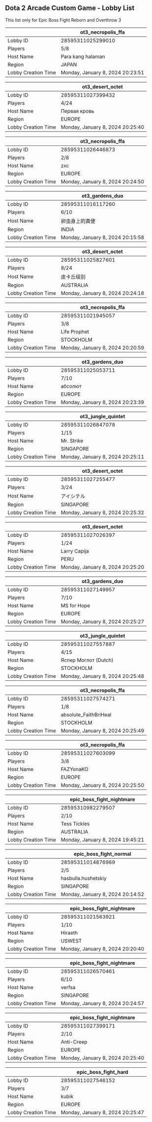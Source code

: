 ## Dota 2 Arcade Custom Game - Lobby List

This list only for Epic Boss Fight Reborn and Overthrow 3

|  | ot3_necropolis_ffa |
| ------ | ------ |
| Lobby ID | 28595311025299010 |
| Players | 5/8 |
| Host Name | Para kang halaman |
| Region | JAPAN |
| Lobby Creation Time | Monday, January 8, 2024 20:23:51 |


|  | ot3_desert_octet |
| ------ | ------ |
| Lobby ID | 28595311027399432 |
| Players | 4/24 |
| Host Name | Первая кровь |
| Region | EUROPE |
| Lobby Creation Time | Monday, January 8, 2024 20:25:40 |


|  | ot3_necropolis_ffa |
| ------ | ------ |
| Lobby ID | 28595311026446873 |
| Players | 2/8 |
| Host Name | zxc |
| Region | EUROPE |
| Lobby Creation Time | Monday, January 8, 2024 20:24:50 |


|  | ot3_gardens_duo |
| ------ | ------ |
| Lobby ID | 28595311016117260 |
| Players | 6/10 |
| Host Name | 卵虫身上的粪便 |
| Region | INDIA |
| Lobby Creation Time | Monday, January 8, 2024 20:15:58 |


|  | ot3_desert_octet |
| ------ | ------ |
| Lobby ID | 28595311025827601 |
| Players | 8/24 |
| Host Name | 皮卡丘级别 |
| Region | AUSTRALIA |
| Lobby Creation Time | Monday, January 8, 2024 20:24:18 |


|  | ot3_necropolis_ffa |
| ------ | ------ |
| Lobby ID | 28595311021945057 |
| Players | 3/8 |
| Host Name | Life Prophet |
| Region | STOCKHOLM |
| Lobby Creation Time | Monday, January 8, 2024 20:20:59 |


|  | ot3_gardens_duo |
| ------ | ------ |
| Lobby ID | 28595311025053711 |
| Players | 7/10 |
| Host Name | абсолют |
| Region | EUROPE |
| Lobby Creation Time | Monday, January 8, 2024 20:23:39 |


|  | ot3_jungle_quintet |
| ------ | ------ |
| Lobby ID | 28595311026847078 |
| Players | 1/15 |
| Host Name | Mr. Strike |
| Region | SINGAPORE |
| Lobby Creation Time | Monday, January 8, 2024 20:25:11 |


|  | ot3_desert_octet |
| ------ | ------ |
| Lobby ID | 28595311027255477 |
| Players | 3/24 |
| Host Name | アイシテル |
| Region | SINGAPORE |
| Lobby Creation Time | Monday, January 8, 2024 20:25:32 |


|  | ot3_desert_octet |
| ------ | ------ |
| Lobby ID | 28595311027026397 |
| Players | 1/24 |
| Host Name | Larry Capija |
| Region | PERU |
| Lobby Creation Time | Monday, January 8, 2024 20:25:20 |


|  | ot3_gardens_duo |
| ------ | ------ |
| Lobby ID | 28595311027149957 |
| Players | 7/10 |
| Host Name | MS for Hope |
| Region | EUROPE |
| Lobby Creation Time | Monday, January 8, 2024 20:25:27 |


|  | ot3_jungle_quintet |
| ------ | ------ |
| Lobby ID | 28595311027557887 |
| Players | 4/15 |
| Host Name | Яспер Моглот (Dutch) |
| Region | STOCKHOLM |
| Lobby Creation Time | Monday, January 8, 2024 20:25:48 |


|  | ot3_necropolis_ffa |
| ------ | ------ |
| Lobby ID | 28595311027574271 |
| Players | 1/8 |
| Host Name | absolute_FaithBriHeal |
| Region | STOCKHOLM |
| Lobby Creation Time | Monday, January 8, 2024 20:25:49 |


|  | ot3_necropolis_ffa |
| ------ | ------ |
| Lobby ID | 28595311027603099 |
| Players | 3/8 |
| Host Name | FAZYonaKO |
| Region | EUROPE |
| Lobby Creation Time | Monday, January 8, 2024 20:25:50 |


|  | epic_boss_fight_nightmare |
| ------ | ------ |
| Lobby ID | 28595310982279507 |
| Players | 2/10 |
| Host Name | Tess Tickles |
| Region | AUSTRALIA |
| Lobby Creation Time | Monday, January 8, 2024 19:45:21 |


|  | epic_boss_fight_normal |
| ------ | ------ |
| Lobby ID | 28595311014876969 |
| Players | 2/5 |
| Host Name | hasbulla.hushetskiy |
| Region | SINGAPORE |
| Lobby Creation Time | Monday, January 8, 2024 20:14:52 |


|  | epic_boss_fight_nightmare |
| ------ | ------ |
| Lobby ID | 28595311021563921 |
| Players | 1/10 |
| Host Name | Hiraeth |
| Region | USWEST |
| Lobby Creation Time | Monday, January 8, 2024 20:20:40 |


|  | epic_boss_fight_nightmare |
| ------ | ------ |
| Lobby ID | 28595311026570461 |
| Players | 6/10 |
| Host Name | verfsa |
| Region | SINGAPORE |
| Lobby Creation Time | Monday, January 8, 2024 20:24:57 |


|  | epic_boss_fight_nightmare |
| ------ | ------ |
| Lobby ID | 28595311027399171 |
| Players | 2/10 |
| Host Name | Anti-Creep |
| Region | EUROPE |
| Lobby Creation Time | Monday, January 8, 2024 20:25:40 |


|  | epic_boss_fight_hard |
| ------ | ------ |
| Lobby ID | 28595311027546152 |
| Players | 3/7 |
| Host Name | kubik |
| Region | EUROPE |
| Lobby Creation Time | Monday, January 8, 2024 20:25:47 |



